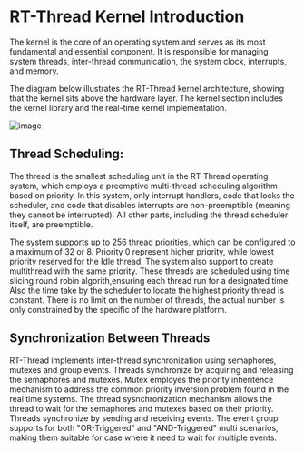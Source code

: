 # RT-Thread Kernel Introduction

The kernel is the core of an operating system and serves as its most fundamental and essential component. It is responsible for managing system threads, inter-thread communication, the system clock, interrupts, and memory.

The diagram below illustrates the RT-Thread kernel architecture, showing that the kernel sits above the hardware layer. The kernel section includes the kernel library and the real-time kernel implementation.

![image](https://github.com/user-attachments/assets/10bf3de2-84dd-4e44-8661-d5723fb3e10d)

## Thread Scheduling:  
The thread is the smallest scheduling unit in the RT-Thread operating system, which employs a preemptive multi-thread scheduling algorithm based on priority. In this system, only interrupt handlers, code that locks the scheduler, and code that disables interrupts are non-preemptible (meaning they cannot be interrupted). All other parts, including the thread scheduler itself, are preemptible.

The system supports up to 256 thread priorities, which can be configured to a maximum of 32 or 8. Priority 0 represent higher priority, while lowest priority reserved for the Idle thread. The system also support to create multithread with the same priority. These threads are scheduled using time slicing round robin algorith,ensuring each thread run for a designated time. Also the time take by the scheduler to locate the highest priority thread is constant. There is no limit on the number of threads, the actual number is only constrained by the specific of the hardware platform.

## Synchronization Between Threads
RT-Thread implements inter-thread synchronization using semaphores, mutexes and group events. Threads synchronize by acquiring and releasing the semaphores and mutexes. Mutex employes the priority inheritence mechanism to address the common priority inversion problem found in the real time systems. The thread sysnchronization mechanism allows the thread to wait for the semaphores and mutexes based on their priority.
Threads synchronize by sending and receiving events. The event group supports for both "OR-Triggered" and "AND-Triggered" multi scenarios, making them suitable for case where it need to wait for multiple events.
